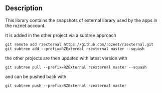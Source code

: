 ## Description

This library contains the snapshots of external library used by the apps in the roznet account.

It is added in the other project via a subtree approach

```
git remote add rzexternal https://github.com/roznet/rzexternal.git
git subtree add --prefix=RZExternal rzexternal master --squash
```

the other projects are then updated with latest version with

```
git subtree pull --prefix=RZExternal rzexternal master --squash
```

and can be pushed back with

```
git subtree push --prefix=RZExternal rzexternal master
```


